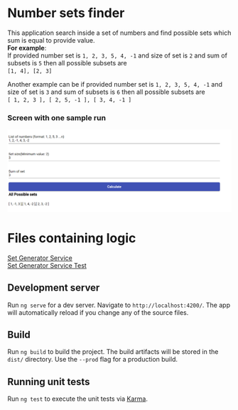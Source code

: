 # Number sets finder
This application search inside a set of numbers and find possible sets which sum is equal to provide value.<br>
**For example**: <br/>
If provided number set is `1, 2, 3, 5, 4, -1` and size of set is `2` and sum of subsets is `5` then all possible subsets are<br/>
`[1, 4], [2, 3]`

Another example can be if provided number set is `1, 2, 3, 5, 4, -1` and size of set is `3` and sum of subsets is `6` then all possible subsets are<br/>
`[ 1, 2, 3 ], [ 2, 5, -1 ], [ 3, 4, -1 ]`

### Screen with one sample run
![](setfinder.png)

# Files containing logic
[Set Generator Service](https://github.com/sunilpandey/number-set-finder/blob/master/src/app/set-generator.service.ts)<br>
[Set Generator Service Test](https://github.com/sunilpandey/number-set-finder/blob/master/src/app/set-generator.service.spec.ts)
 
## Development server

Run `ng serve` for a dev server. Navigate to `http://localhost:4200/`. The app will automatically reload if you change any of the source files.

## Build

Run `ng build` to build the project. The build artifacts will be stored in the `dist/` directory. Use the `--prod` flag for a production build.

## Running unit tests

Run `ng test` to execute the unit tests via [Karma](https://karma-runner.github.io).
